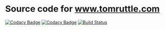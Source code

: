 # Source code for www.tomruttle.com

[![Codacy Badge](https://api.codacy.com/project/badge/Grade/a3d652e29e0a424d92115af80e4a360f)](https://www.codacy.com/app/tom_25/www.tomruttle.com?utm_source=github.com&amp;utm_medium=referral&amp;utm_content=tomruttle/www.tomruttle.com&amp;utm_campaign=Badge_Grade)
[![Codacy Badge](https://api.codacy.com/project/badge/Grade/a3d652e29e0a424d92115af80e4a360f)](https://www.codacy.com/app/tom_25/www.tomruttle.com?utm_source=github.com&utm_medium=referral&utm_content=tomruttle/www.tomruttle.com&utm_campaign=badger)
[![Build Status](https://travis-ci.org/tomruttle/www.tomruttle.com.svg?branch=master)](https://travis-ci.org/tomruttle/www.tomruttle.com)
